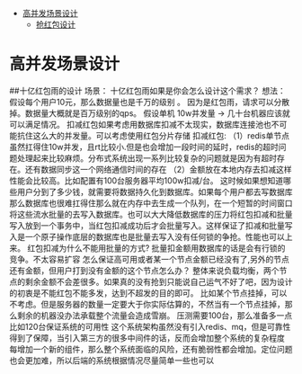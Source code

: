 - [高并发场景设计](#高并发场景设计)
    - [抢红包设计](#抢红包设计)
    


# 高并发场景设计
##十亿红包雨的设计
场景：
十亿红包雨如果是你会怎么设计这个需求？
想法： 假设每个用户10元，那么数据量也是千万的级别 。 因为是红包雨，请求可以分散掉。数据量大概就是百万级别的qps。
假设单机 10w并发量 -> 几十台机器应该就可以满足情况。
扣减红包如果考虑用数据库扣减不太现实，数据库连接池也不可能抗住这么大的并发量。可以考虑使用红包分片存储
扣减红包:
（1）redis单节点虽然扛得住10w并发，且rt比较小.但是也会增加一段时间的延时，redis的超时问题处理起来比较麻烦。分布式系统出现一系列比较复杂的问题就是因为有超时存在。还有数据同步这一个网络通信时间的存在
（2）金额放在本地内存去扣减这样性能会比较高。比如配置有100台服务器平均100w扣减/台。 这时候如果想知道哪些用户分到了多少钱，就需要将数据持久化到数据库。如果每个用户都去写数据库那么数据库也很难扛得住那么就在内存中去生成一个队列，在一个短暂的时间窗口将这些流水批量的去写入数据库。也可以大大降低数据库的压力将红包扣减和批量写入放到一个事务中，当红包扣减成功后才会批量写入。这样保证了扣减和批量写入是一个原子操作底层的数据库也是批量去写入没有任何锁的争抢。性能也可以上来。
红包扣减为什么不能用批量的方式?
批量扣金额用数据库的话是会有行锁的竞争。不太容易扩容
怎么保证高可用或者某一个节点金额已经没有了,另外的节点还有金额，但用户打到没有金额的这个节点怎么办？
整体来说负载均衡，两个节点的剩余金额不会差很多。如果真的没有抢到只能说自己运气不好了吧，因为设计的初衷是不能红包不能多发，达到不超发的目的即可。
比如某个节点挂掉，可以不考虑。但是服务器的数量一定要大于你实际估算的，不然当有一个节点挂掉，那么剩余的机器没办法承载整个流量会造成雪崩。
压测需要100台，那么准备多一点比如120台保证系统的可用性
这个系统架构虽然没有引入redis、mq，但是可靠性得到了保障，当引入第三方的很多中间件的话，反而会增加整个系统的复杂程度
每增加一个新的组件，那么整个系统面临的风险，还有脆弱性都会增加。定位问题也会更加难，所以后端的系统根据情况尽量简单一些也可以